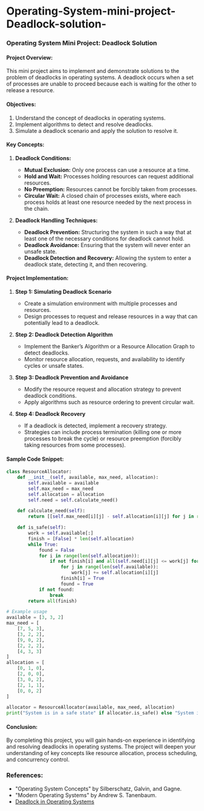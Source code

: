 # Operating-System-mini-project-Deadlock-solution-
### Operating System Mini Project: Deadlock Solution

#### Project Overview:
This mini project aims to implement and demonstrate solutions to the problem of deadlocks in operating systems. A deadlock occurs when a set of processes are unable to proceed because each is waiting for the other to release a resource.

#### Objectives:
1. Understand the concept of deadlocks in operating systems.
2. Implement algorithms to detect and resolve deadlocks.
3. Simulate a deadlock scenario and apply the solution to resolve it.

#### Key Concepts:
1. **Deadlock Conditions:**
   - **Mutual Exclusion:** Only one process can use a resource at a time.
   - **Hold and Wait:** Processes holding resources can request additional resources.
   - **No Preemption:** Resources cannot be forcibly taken from processes.
   - **Circular Wait:** A closed chain of processes exists, where each process holds at least one resource needed by the next process in the chain.

2. **Deadlock Handling Techniques:**
   - **Deadlock Prevention:** Structuring the system in such a way that at least one of the necessary conditions for deadlock cannot hold.
   - **Deadlock Avoidance:** Ensuring that the system will never enter an unsafe state.
   - **Deadlock Detection and Recovery:** Allowing the system to enter a deadlock state, detecting it, and then recovering.

#### Project Implementation:

1. **Step 1: Simulating Deadlock Scenario**
   - Create a simulation environment with multiple processes and resources.
   - Design processes to request and release resources in a way that can potentially lead to a deadlock.

2. **Step 2: Deadlock Detection Algorithm**
   - Implement the Banker’s Algorithm or a Resource Allocation Graph to detect deadlocks.
   - Monitor resource allocation, requests, and availability to identify cycles or unsafe states.

3. **Step 3: Deadlock Prevention and Avoidance**
   - Modify the resource request and allocation strategy to prevent deadlock conditions.
   - Apply algorithms such as resource ordering to prevent circular wait.

4. **Step 4: Deadlock Recovery**
   - If a deadlock is detected, implement a recovery strategy.
   - Strategies can include process termination (killing one or more processes to break the cycle) or resource preemption (forcibly taking resources from some processes).

#### Sample Code Snippet:

```python
class ResourceAllocator:
    def __init__(self, available, max_need, allocation):
        self.available = available
        self.max_need = max_need
        self.allocation = allocation
        self.need = self.calculate_need()

    def calculate_need(self):
        return [[self.max_need[i][j] - self.allocation[i][j] for j in range(len(self.available))] for i in range(len(self.allocation))]

    def is_safe(self):
        work = self.available[:]
        finish = [False] * len(self.allocation)
        while True:
            found = False
            for i in range(len(self.allocation)):
                if not finish[i] and all(self.need[i][j] <= work[j] for j in range(len(self.available))):
                    for j in range(len(self.available)):
                        work[j] += self.allocation[i][j]
                    finish[i] = True
                    found = True
            if not found:
                break
        return all(finish)

# Example usage
available = [3, 3, 2]
max_need = [
    [7, 5, 3],
    [3, 2, 2],
    [9, 0, 2],
    [2, 2, 2],
    [4, 3, 3]
]
allocation = [
    [0, 1, 0],
    [2, 0, 0],
    [3, 0, 2],
    [2, 1, 1],
    [0, 0, 2]
]

allocator = ResourceAllocator(available, max_need, allocation)
print("System is in a safe state" if allocator.is_safe() else "System is not in a safe state")
```

#### Conclusion:
By completing this project, you will gain hands-on experience in identifying and resolving deadlocks in operating systems. The project will deepen your understanding of key concepts like resource allocation, process scheduling, and concurrency control.

### References:
- "Operating System Concepts" by Silberschatz, Galvin, and Gagne.
- "Modern Operating Systems" by Andrew S. Tanenbaum.
- [Deadlock in Operating Systems](https://www.geeksforgeeks.org/deadlock-in-operating-system/)
